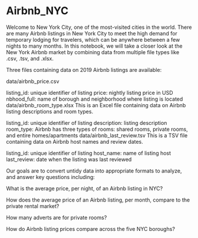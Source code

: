 # Airbnb_NYC
Welcome to New York City, one of the most-visited cities in the world. There are many Airbnb listings in New York City to meet the high demand for temporary lodging for travelers, which can be anywhere between a few nights to many months. In this notebook, we will take a closer look at the New York Airbnb market by combining data from multiple file types like .csv, .tsv, and .xlsx.

Three files containing data on 2019 Airbnb listings are available:

data/airbnb_price.csv

listing_id: unique identifier of listing
price: nightly listing price in USD
nbhood_full: name of borough and neighborhood where listing is located
data/airbnb_room_type.xlsx This is an Excel file containing data on Airbnb listing descriptions and room types.

listing_id: unique identifier of listing
description: listing description
room_type: Airbnb has three types of rooms: shared rooms, private rooms, and entire homes/apartments
data/airbnb_last_review.tsv This is a TSV file containing data on Airbnb host names and review dates.

listing_id: unique identifier of listing
host_name: name of listing host
last_review: date when the listing was last reviewed

Our goals are to convert untidy data into appropriate formats to analyze, and answer key questions including:

What is the average price, per night, of an Airbnb listing in NYC?

How does the average price of an Airbnb listing, per month, compare to the private rental market?

How many adverts are for private rooms?

How do Airbnb listing prices compare across the five NYC boroughs?
